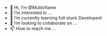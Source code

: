 - 👋 Hi, I’m @Muliloflame
- 👀 I’m interested in ...
- 🌱 I’m currently learning full stuck Developent
- 💞️ I’m looking to collaborate on ...
- 📫 How to reach me ...

<!---
Muliloflame/Muliloflame is a ✨ special ✨ repository because its `README.md` (this file) appears on your GitHub profile.
You can click the Preview link to take a look at your changes.
--->
